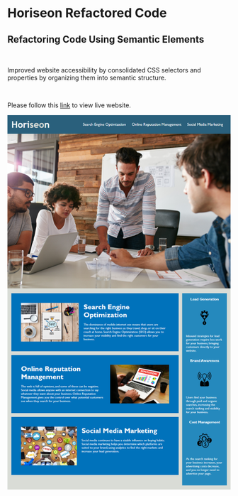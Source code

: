 # Horiseon Refactored Code 

## Refactoring Code Using Semantic Elements

<br>

Improved website accessibility by consolidated CSS selectors and properties by organizing them into semantic structure.

<br>

Please follow this [link](https://faithelizagreen.github.io/code_refactor/) to view live website.


![screenshot](./assets/images/screenshot.png)
